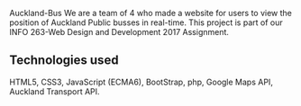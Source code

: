 Auckland-Bus
We are a team of 4 who made a website for users to view the position of Auckland Public busses in real-time. This project is part of our INFO 263-Web Design and Development 2017 Assignment.

## Technologies used
HTML5, CSS3, JavaScript (ECMA6), BootStrap, php, Google Maps API, Auckland Transport API.
